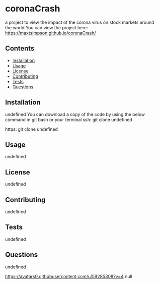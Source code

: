 
# coronaCrash
a project to view the impact of the corona virus on stock markets around the world
You can view the project here: https://maxtsimpson.github.io/coronaCrash/
## Contents
- [Installation](#Installation)
- [Usage](#Usage)
- [License](#License)
- [Contributing](#Contributing)
- [Tests](#Tests)
- [Questions](#Questions)
## Installation
undefined
You can download a copy of the code by using the below command in git bash or your terminal
ssh:
git clone undefined

https:
git clone undefined

## Usage
undefined
## License
undefined
## Contributing
undefined
## Tests
undefined
## Questions
undefined

https://avatars0.githubusercontent.com/u/59285308?v=4
null
